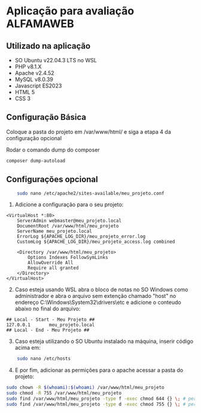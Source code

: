 # Aplicação para avaliação ALFAMAWEB

## Utilizado na aplicação

- SO Ubuntu v22.04.3 LTS no WSL
- PHP v8.1.X
- Apache v2.4.52
- MySQL v8.0.39
- Javascript ES2023
- HTML 5
- CSS 3

## Configuração Básica

Coloque a pasta do projeto em /var/www/html/ e siga a etapa 4 da configuração opcional

Rodar o comando dump do composer

```bash
composer dump-autoload
```

## Configurações opcional

```bash
    sudo nano /etc/apache2/sites-available/meu_projeto.conf
```

1. Adicione a configuração para o seu projeto:

```
<VirtualHost *:80>
    ServerAdmin webmaster@meu_projeto.local
    DocumentRoot /var/www/html/meu_projeto
    ServerName meu_projeto.local
    ErrorLog ${APACHE_LOG_DIR}/meu_projeto_error.log
    CustomLog ${APACHE_LOG_DIR}/meu_projeto_access.log combined

    <Directory /var/www/html/meu_projeto>
        Options Indexes FollowSymLinks
        AllowOverride All
        Require all granted
    </Directory>
</VirtualHost>
```

2. Caso esteja usando WSL abra o bloco de notas no SO Windows como administrador e abra o arquivo sem extenção chamado "host" no endereço C:\Windows\System32\drivers\etc e adicione o conteudo abaixo no final do arquivo:

```
## Local - Start - Meu Projeto ##
127.0.0.1       meu_projeto.local
## Local - End - Meu Projeto ##
```

3. Caso esteja utilizando o SO Ubuntu instalado na máquina, inserir código acima em:

```bash
    sudo nano /etc/hosts
```

4. E por fim, adicionar as permições para o apache acessar a pasta do projeto:

```bash
sudo chown -R $(whoami):$(whoami) /var/www/html/meu_projeto
sudo chmod -R 755 /var/www/html/meu_projeto
sudo find /var/www/html/meu_projeto -type f -exec chmod 644 {} \; # permissão para manipulação de arquivos
sudo find /var/www/html/meu_projeto -type d -exec chmod 755 {} \; # permissão para manipulação de diretórios
```

